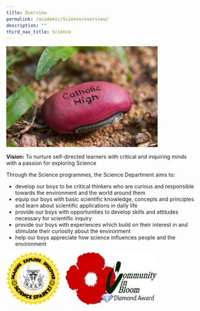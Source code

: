 ```yaml
---
title: Overview
permalink: /academic/Science/overview/
description: ""
third_nav_title: Science
---
```

<img src="/images/sci1.png" style="width:80%">

**Vision:** To nurture self-directed learners with critical and inquiring minds with a passion for exploring Science

Through the Science programmes, the Science Department aims to:

*   develop our boys to be critical thinkers who are curious and responsible towards the environment and the world around them
*   equip our boys with basic scientific knowledge, concepts and principles and learn about scientific applications in daily life
*   provide our boys with opportunities to develop skills and attitudes necessary for scientific inquiry
*   provide our boys with experiences which build on their interest in and stimulate their curiosity about the environment
*   help our boys appreciate how science influences people and the environment

<img src="/images/sci2.png" style="width:143px;height:140px;margin-right:15px;" align = "left"><img src="/images/sci3.png" style="width:243px;height:140px;margin-right:15px;" align = "left">